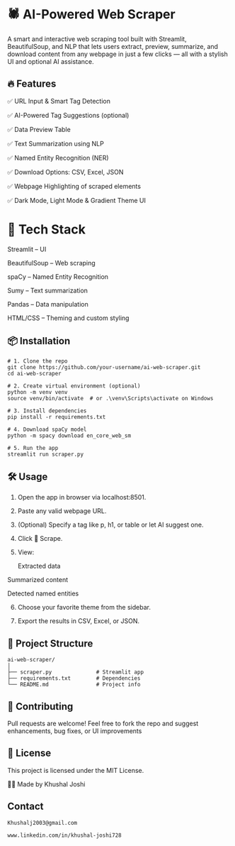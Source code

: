 # 🕷️ AI-Powered Web Scraper

A smart and interactive web scraping tool built with Streamlit, BeautifulSoup, and NLP that lets users extract, preview, summarize, and download content from any webpage in just a few clicks — all with a stylish UI and optional AI assistance.

## 🔥 Features
✅ URL Input & Smart Tag Detection

✅ AI-Powered Tag Suggestions (optional)

✅ Data Preview Table

✅ Text Summarization using NLP

✅ Named Entity Recognition (NER)

✅ Download Options: CSV, Excel, JSON

✅ Webpage Highlighting of scraped elements

✅ Dark Mode, Light Mode & Gradient Theme UI

# 🎯 Tech Stack
Streamlit – UI

BeautifulSoup – Web scraping

spaCy – Named Entity Recognition

Sumy – Text summarization

Pandas – Data manipulation

HTML/CSS – Theming and custom styling


## 📦 Installation
```
# 1. Clone the repo
git clone https://github.com/your-username/ai-web-scraper.git
cd ai-web-scraper

# 2. Create virtual environment (optional)
python -m venv venv
source venv/bin/activate  # or .\venv\Scripts\activate on Windows

# 3. Install dependencies
pip install -r requirements.txt

# 4. Download spaCy model
python -m spacy download en_core_web_sm

# 5. Run the app
streamlit run scraper.py
```
 
## 🛠️ Usage
1. Open the app in browser via localhost:8501.

2. Paste any valid webpage URL.

3. (Optional) Specify a tag like p, h1, or table or let AI suggest one.

4. Click 🚀 Scrape.

5. View:

   Extracted data

  Summarized content

  Detected named entities

6. Choose your favorite theme from the sidebar.

7. Export the results in CSV, Excel, or JSON.

## 📁 Project Structure
```
ai-web-scraper/
│
├── scraper.py              # Streamlit app
├── requirements.txt        # Dependencies
└── README.md               # Project info
```

## 🤝 Contributing
Pull requests are welcome! Feel free to fork the repo and suggest enhancements, bug fixes, or UI improvements


## 📄 License
This project is licensed under the MIT License.

👨‍💻 Made by Khushal Joshi 

## Contact 
```
Khushalj2003@gmail.com 
```
```
www.linkedin.com/in/khushal-joshi728
```
















